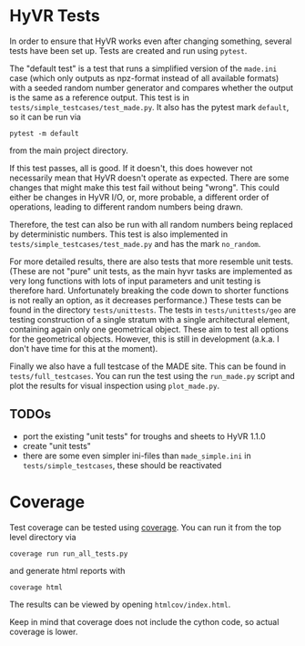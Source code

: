 HyVR Tests
==========

In order to ensure that HyVR works even after changing something, several tests
have been set up. Tests are created and run using `pytest`.

The "default test" is a test that runs a simplified version of the `made.ini`
case (which only outputs as npz-format instead of all available formats) with a
seeded random number generator and compares whether the output is the same as a
reference output.
This test is in `tests/simple_testcases/test_made.py`. It also has the pytest
mark `default`, so it can be run via
```
pytest -m default
```
from the main project directory.

If this test passes, all is good. If it doesn't, this does however not
necessarily mean that HyVR doesn't operate as expected. There are some changes
that might make this test fail without being "wrong". This could either be
changes in HyVR I/O, or, more probable, a different order of operations, leading
to different random numbers being drawn.

Therefore, the test can also be run with all random numbers being replaced by
deterministic numbers. This test is also implemented in
`tests/simple_testcases/test_made.py` and has the mark
`no_random`.

For more detailed results, there are also tests that more resemble unit
tests. (These are not "pure" unit tests, as the main hyvr tasks are implemented
as very long functions with lots of input parameters and unit testing is
therefore hard. Unfortunately breaking the code down to shorter functions is not
really an option, as it decreases performance.)
These tests can be found in the directory `tests/unittests`.
The tests in `tests/unittests/geo` are testing construction of a single
stratum with a single architectural element, containing again only one
geometrical object. These aim to test all options for the geometrical
objects. However, this is still in development (a.k.a. I don't have time for
this at the moment).

Finally we also have a full testcase of the MADE site. This can be found in
`tests/full_testcases`. You can run the test using the `run_made.py` script and
plot the results for visual inspection using `plot_made.py`.

TODOs
-----
* port the existing "unit tests" for troughs and sheets to HyVR 1.1.0
* create "unit tests"
* there are some even simpler ini-files than `made_simple.ini` in
  `tests/simple_testcases`, these should be reactivated
  
Coverage
========

Test coverage can be tested using
[coverage](https://coverage.readthedocs.io/en/coverage-5.0.2/). You can run it
from the top level directory via
```
coverage run run_all_tests.py
```
and generate html reports with
```
coverage html
```
The results can be viewed by opening `htmlcov/index.html`.

Keep in mind that coverage does not include the cython code, so actual coverage
is lower.
